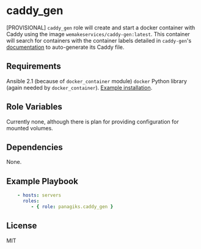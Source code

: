 caddy_gen
=========

[PROVISIONAL] `caddy_gen` role will create and start a docker container with Caddy using the image `wemakeservices/caddy-gen:latest`. This container will search for containers with 
the container labels detailed in `caddy-gen`'s [documentation](https://github.com/wemake-services/caddy-gen#usage) to auto-generate its Caddy file.

Requirements
------------

Ansible 2.1 (because of `docker_container` module)
`docker` Python library (again needed by `docker_container`). [Example installation](https://github.com/geerlingguy/ansible-role-docker#use-with-ansible-and-docker-python-library).

Role Variables
--------------

Currently none, although there is plan for providing configuration for mounted volumes.

Dependencies
------------

None.

Example Playbook
----------------

```yaml
    - hosts: servers
      roles:
         - { role: panagiks.caddy_gen }
```

License
-------

MIT

